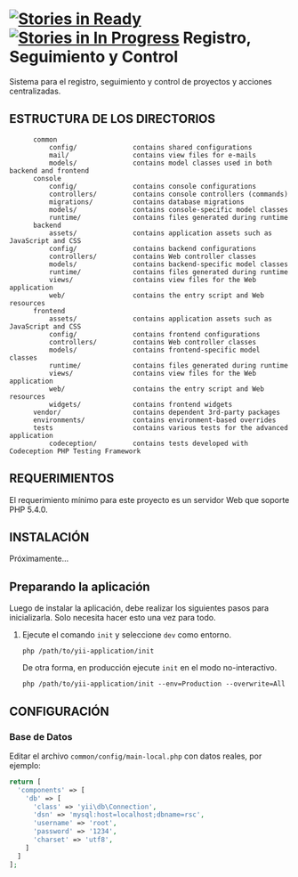 [![Stories in Ready](https://badge.waffle.io/minpppst/rsc.png?label=ready&title=Ready)](https://waffle.io/minpppst/rsc)
[![Stories in In Progress](https://badge.waffle.io/minpppst/rsc.png?label=in%20progress&title=In%20Progress)](https://waffle.io/minpppst/rsc)
Registro, Seguimiento y Control
============================

Sistema para el registro, seguimiento y control de proyectos y acciones centralizadas.


ESTRUCTURA DE LOS DIRECTORIOS
-------------------

```
      common
          config/              contains shared configurations
          mail/                contains view files for e-mails
          models/              contains model classes used in both backend and frontend
      console
          config/              contains console configurations
          controllers/         contains console controllers (commands)
          migrations/          contains database migrations
          models/              contains console-specific model classes
          runtime/             contains files generated during runtime
      backend
          assets/              contains application assets such as JavaScript and CSS
          config/              contains backend configurations
          controllers/         contains Web controller classes
          models/              contains backend-specific model classes
          runtime/             contains files generated during runtime
          views/               contains view files for the Web application
          web/                 contains the entry script and Web resources
      frontend
          assets/              contains application assets such as JavaScript and CSS
          config/              contains frontend configurations
          controllers/         contains Web controller classes
          models/              contains frontend-specific model classes
          runtime/             contains files generated during runtime
          views/               contains view files for the Web application
          web/                 contains the entry script and Web resources
          widgets/             contains frontend widgets
      vendor/                  contains dependent 3rd-party packages
      environments/            contains environment-based overrides
      tests                    contains various tests for the advanced application
          codeception/         contains tests developed with Codeception PHP Testing Framework
```


REQUERIMIENTOS
------------

El requerimiento mínimo para este proyecto es un servidor Web que soporte PHP 5.4.0.


INSTALACIÓN
------------

Próximamente...

## Preparando la aplicación

Luego de instalar la aplicación, debe realizar los siguientes pasos para inicializarla.
Solo necesita hacer esto una vez para todo.

1. Ejecute el comando `init` y seleccione `dev` como entorno.

   ```
   php /path/to/yii-application/init
   ```

   De otra forma, en producción ejecute `init` en el modo no-interactivo.

   ```
   php /path/to/yii-application/init --env=Production --overwrite=All
   ```



CONFIGURACIÓN
-------------

### Base de Datos

Editar el archivo `common/config/main-local.php` con datos reales, por ejemplo:

```php
return [
  'components' => [
    'db' => [
      'class' => 'yii\db\Connection',
      'dsn' => 'mysql:host=localhost;dbname=rsc',
      'username' => 'root',
      'password' => '1234',
      'charset' => 'utf8',
    ]
  ]    
];
```
